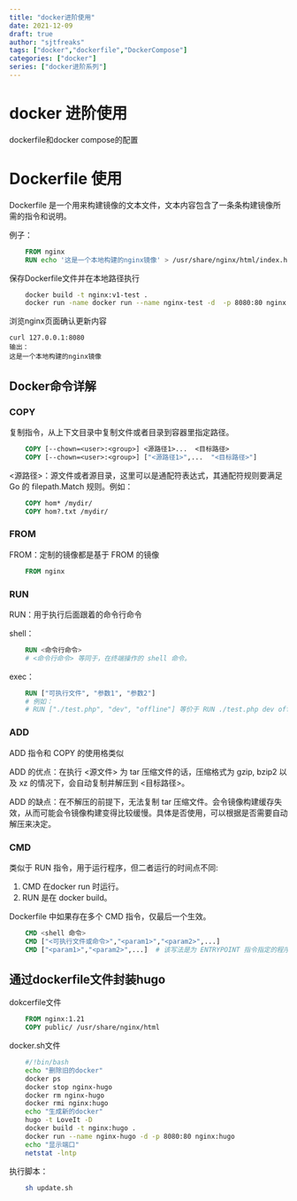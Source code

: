 ```yaml
---
title: "docker进阶使用"
date: 2021-12-09
draft: true
author: "sjtfreaks"
tags: ["docker","dockerfile","DockerCompose"]
categories: ["docker"]
series: ["docker进阶系列"]
---
```


# docker 进阶使用
dockerfile和docker compose的配置  
  
# Dockerfile 使用
Dockerfile 是一个用来构建镜像的文本文件，文本内容包含了一条条构建镜像所需的指令和说明。  
  
例子： 
```dockerfile
    FROM nginx
    RUN echo '这是一个本地构建的nginx镜像' > /usr/share/nginx/html/index.html
```
保存Dockerfile文件并在本地路径执行  
```sh
    docker build -t nginx:v1-test .
    docker run -name docker run --name nginx-test -d  -p 8080:80 nginx:v1-test
```
浏览nginx页面确认更新内容  
  
    curl 127.0.0.1:8080
    输出：
    这是一个本地构建的nginx镜像

## Docker命令详解

### COPY
复制指令，从上下文目录中复制文件或者目录到容器里指定路径。  
```dockerfile
    COPY [--chown=<user>:<group>] <源路径1>...  <目标路径>
    COPY [--chown=<user>:<group>] ["<源路径1>",...  "<目标路径>"]
```
<源路径>：源文件或者源目录，这里可以是通配符表达式，其通配符规则要满足 Go 的 filepath.Match 规则。例如：  
```dockerfile
    COPY hom* /mydir/
    COPY hom?.txt /mydir/
```
### FROM
FROM：定制的镜像都是基于 FROM 的镜像  
```dockerfile
    FROM nginx
```
### RUN
RUN：用于执行后面跟着的命令行命令
  
shell：  
```dockerfile
    RUN <命令行命令>
    # <命令行命令> 等同于，在终端操作的 shell 命令。
```
exec：
```dockerfile
    RUN ["可执行文件", "参数1", "参数2"]
    # 例如：
    # RUN ["./test.php", "dev", "offline"] 等价于 RUN ./test.php dev offline
```

### ADD
  
ADD 指令和 COPY 的使用格类似  
  
ADD 的优点：在执行 <源文件> 为 tar 压缩文件的话，压缩格式为 gzip, bzip2 以及 xz 的情况下，会自动复制并解压到 <目标路径>。  
  
ADD 的缺点：在不解压的前提下，无法复制 tar 压缩文件。会令镜像构建缓存失效，从而可能会令镜像构建变得比较缓慢。具体是否使用，可以根据是否需要自动解压来决定。  

### CMD
类似于 RUN 指令，用于运行程序，但二者运行的时间点不同:  
1. CMD 在docker run 时运行。
2. RUN 是在 docker build。  
  
Dockerfile 中如果存在多个 CMD 指令，仅最后一个生效。  
```dockerfile
    CMD <shell 命令> 
    CMD ["<可执行文件或命令>","<param1>","<param2>",...] 
    CMD ["<param1>","<param2>",...]  # 该写法是为 ENTRYPOINT 指令指定的程序提供默认参数
```
## 通过dockerfile文件封装hugo
  
dokcerfile文件
```dockerfile
    FROM nginx:1.21
    COPY public/ /usr/share/nginx/html
```
docker.sh文件  
```sh
    #/!bin/bash
    echo "删除旧的docker"
    docker ps
    docker stop nginx-hugo
    docker rm nginx-hugo
    docker rmi nginx:hugo
    echo "生成新的docker"
    hugo -t LoveIt -D
    docker build -t nginx:hugo .
    docker run --name nginx-hugo -d -p 8080:80 nginx:hugo
    echo "显示端口"
    netstat -lntp
```
执行脚本：
```sh
    sh update.sh
```
